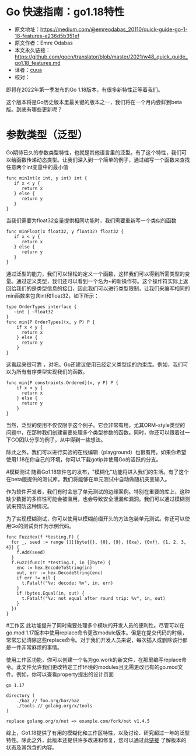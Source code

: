 # Go 快速指南：go1.18特性
- 原文地址：https://medium.com/@emreodabas_20110/quick-guide-go-1-18-features-e236d5b351ef
- 原文作者：Emre Odabas
- 本文永久链接：https://github.com/gocn/translator/blob/master/2021/w48_quick_guide_go1.18_features.md
- 译者：[cuua](https://github.com/cuua)
- 校对：

即将在2022年第一季发布的Go 1.18版本，有很多新特性正等着我们。

这个版本将是Go历史版本里最关键的版本之一，我们将在一个月内尝鲜到beta版。到底有哪些更新呢？

# 参数类型（泛型）
Go期待已久的参数类型特性，也就是其他语言里的泛型。有了这个特性，我们可以给函数传递动态类型。让我们深入到一个简单的例子，通过编写一个函数来查找任意两个int变量中的最小值

```
func minInt(x int, y int) int {
   if x < y {
      return x
   } else {
      return y
   }
}
```
当我们需要为float32变量提供相同功能时，我们需要重新写一个类似的函数
```
func minFloat(x float32, y float32) float32 {
   if x < y {
      return x
   } else {
      return y
   }
}
```
通过泛型的能力，我们可以轻松的定义一个函数，这样我们可以得到所需类型的变量。通过定义类型，我们还可以看到一个名为~的新操作符。这个操作符实际上返回给我们的是类型信息的接口，因此我们可以进行类型限制，让我们来编写相同的min函数来包含int和float32，如下所示：

```
type OrderTypes interface { 
   ~int | ~float32 
}
func min[P OrderTypes](x, y P) P {
    if x < y {
      return x
    } else {
      return y
    }
}
```
这看起来很可靠 ，对吧。Go还建议使用已经定义类型组的约束库。例如，我们可以为所有有序类型实现我们的函数。
```
func min[P constraints.Ordered](x, y P) P {
    if x < y {
      return x
    } else {
      return y
    }
}
```
当然，泛型的使用不仅仅限于这个例子。它会非常有用，尤其ORM-style类型的问题中，在那种我们创建需要处理多个类型参数的函数。同时，你还可以跟着过一下GO团队分享的例子，从中得到一些想法。

除此之外，我们可以进行实验的在线编辑（playground）也很有用。如果你希望使用1.18在你自己的环境，你可以下载gotip并使用Go的活跃的分支。

#模糊测试
随着Go1.18软件包的发布，"模糊化"功能将进入我们的生活。有了这个在beta版提供的测试库，我们将能够在单元测试中自动做随机突变输入。

作为软件开发者，我们有时会忘了单元测试的边缘案例。特别在重要的库上，这种缺少数据的多样性可能会被滥用，也会导致安全泄漏和漏洞。我们可以通过模糊测试来预防这种情况。

为了实现模糊测试，你可以使用以模糊前缀开头的方法包装单元测试。你还可以使用Go的测试页作为示例代码。
```
func FuzzHex(f *testing.F) {
  for _, seed := range [][]byte{{}, {0}, {9}, {0xa}, {0xf}, {1, 2, 3, 4}} {
    f.Add(seed)
  }
  f.Fuzz(func(t *testing.T, in []byte) {
    enc := hex.EncodeToString(in)
    out, err := hex.DecodeString(enc)
    if err != nil {
      t.Fatalf("%v: decode: %v", in, err)
    }
    if !bytes.Equal(in, out) {
      t.Fatalf("%v: not equal after round trip: %v", in, out)
    }
  })
}
```
#工作区
此功能提升了同时需要处理多个模块的开发人员的便利性。尽管可以在go.mod 1.17版本中使用replace命令更改module版本。但是在提交代码的时候，常常忘记清除这些replace命令。对于我们开发人员来说，每次插入或删除该行都是一件非常麻烦的事情。

使用工作区功能，你可以创建一个名为go.work的新文件，在那里编写replace命令。此文件允许我们更改特定工作环境的modules且无需更改已有的go.mod文件。例如，你可以查看property提出的设计页面

```
go 1.17

directory (
    ./baz // foo.org/bar/baz
    ./tools // golang.org/x/tools
)

replace golang.org/x/net => example.com/fork/net v1.4.5
```
综上，Go1.18提供了有用的模糊化和工作区特性，以及讨论、研究超过一年的泛型特性。除此之外，此版本还提供许多改进和修复，您可以通过此[链接](https://github.com/golang/go/milestone/201) 了解版本的状态及其包含的内容。
